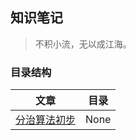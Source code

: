 ## 知识笔记

> 不积小流，无以成江海。

### 目录结构

| 文章             | 目录              |
|:----------------:|:-----------------:|
| [分治算法初步][1] | None              |



[1]: 分治算法初步.md
